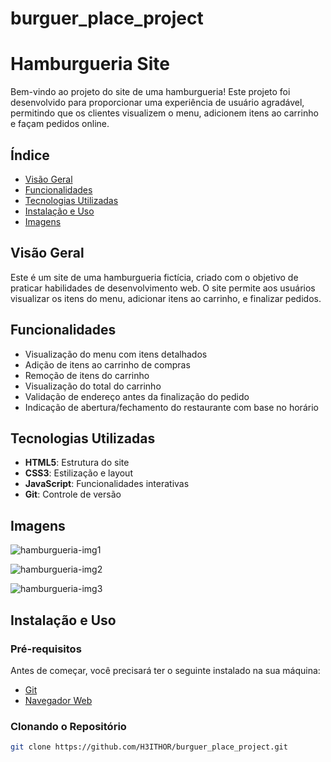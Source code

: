 # burguer_place_project

# Hamburgueria Site

Bem-vindo ao projeto do site de uma hamburgueria! Este projeto foi desenvolvido para proporcionar uma experiência de usuário agradável, permitindo que os clientes visualizem o menu, adicionem itens ao carrinho e façam pedidos online.

## Índice

- [Visão Geral](#visão-geral)
- [Funcionalidades](#funcionalidades)
- [Tecnologias Utilizadas](#tecnologias-utilizadas)
- [Instalação e Uso](#instalação-e-uso)
- [Imagens](#imagens)

## Visão Geral

Este é um site de uma hamburgueria fictícia, criado com o objetivo de praticar habilidades de desenvolvimento web. O site permite aos usuários visualizar os itens do menu, adicionar itens ao carrinho, e finalizar pedidos.

## Funcionalidades

- Visualização do menu com itens detalhados
- Adição de itens ao carrinho de compras
- Remoção de itens do carrinho
- Visualização do total do carrinho
- Validação de endereço antes da finalização do pedido
- Indicação de abertura/fechamento do restaurante com base no horário

## Tecnologias Utilizadas

- **HTML5**: Estrutura do site
- **CSS3**: Estilização e layout
- **JavaScript**: Funcionalidades interativas
- **Git**: Controle de versão

## Imagens

![hamburgueria-img1](https://github.com/H3ITHOR/burguer_place_project/assets/125290781/01ad2181-b7ad-42fe-86ea-5ce0561d6ee2)

![hamburgueria-img2](https://github.com/H3ITHOR/burguer_place_project/assets/125290781/002ddbe3-8888-4821-9e7a-454b1efb4e3c)

![hamburgueria-img3](https://github.com/H3ITHOR/burguer_place_project/assets/125290781/12f5b257-5ac4-476a-8f71-f86e2b09f28e)

## Instalação e Uso

### Pré-requisitos

Antes de começar, você precisará ter o seguinte instalado na sua máquina:

- [Git](https://git-scm.com/)
- [Navegador Web](https://www.google.com/intl/pt-BR/chrome/)

### Clonando o Repositório

```bash
git clone https://github.com/H3ITHOR/burguer_place_project.git
